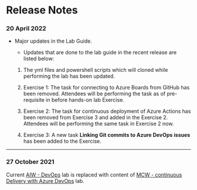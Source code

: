 # Release Notes

### 20 April 2022

  - Major updates in the Lab Guide.
     - Updates that are done to the lab guide in the recent release are listed below:
  
      1.  The yml files and powershell scripts which will cloned while performing the lab has been updated.
      
      2.	Exercise 1: The task for connecting to Azure Boards from GitHub has been removed. Attendees will be performing the task as of pre-requisite in before hands-on lab Exercise.

      3.	Exercise 2: The task for continuous deployment of Azure Actions has been removed from Exercise 3 and added in the Exercise 2. Attendees will be performing the same task in Exercise 2 now. 
    
      4.	Exercise 3: A new task **Linking Git commits to Azure DevOps issues** has been added to the Exercise.


-----------------

### 27 October 2021

Current [AIW - DevOps](https://experience.cloudlabs.ai/#/labguidepreview/fe7186fb-2994-485e-b8e6-11b699dc1456) lab is replaced with content of [MCW - continuous Delivery with Azure DevOps](https://manage.cloudlabs.ai/#/labguidepreview/b14ff5e8-caa0-4b45-9042-e2768c4c672a) lab.
